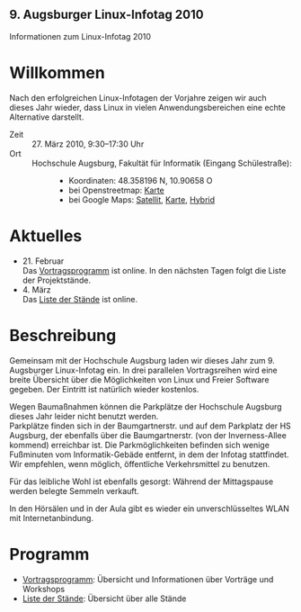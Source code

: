 ## 9. Augsburger Linux-Infotag 2010
Informationen zum Linux-Infotag 2010


<h1>Willkommen</h1>

Nach den erfolgreichen Linux-Infotagen der Vorjahre zeigen wir auch dieses Jahr wieder, dass Linux in vielen Anwendungsbereichen eine echte Alternative
darstellt.

<dl class="aufz">
  <dt>Zeit</dt>
  <dd>27. März 2010, 9:30–17:30 Uhr</dd>

  <dt>Ort</dt>
  <dd>Hochschule Augsburg, Fakultät für Informatik (Eingang Schülestraße):
    <ul style="margin-left: 3em;">
      <li>Koordinaten: 48.358196 N, 10.90658 O</li>
      <li>bei Openstreetmap: <a href="http://www.openstreetmap.org/index.html?mlat=48.358196&amp;mlon=10.90657&amp;zoom=16">Karte</a>
      </li><li>bei Google Maps: <a href="http://maps.google.de/maps?f=q&amp;hl=de&amp;geocode=&amp;q=48.358196,10.90658&amp;ie=UTF8&amp;t=k&amp;z=16&amp;iwloc=addr">Satellit</a>, <a href="http://maps.google.de/maps?f=q&amp;hl=de&amp;geocode=&amp;q=48.358196,10.90658&amp;ie=UTF8&amp;ll=48.358202,10.90657&amp;spn=0.009909,0.019913&amp;z=16&amp;iwloc=addr">Karte</a>, <a href="http://maps.google.de/maps?f=q&amp;q=48.358196,10.90658&amp;ie=UTF8&amp;ll=48.358202,10.90657&amp;spn=0.009909,0.019913&amp;t=h&amp;z=16&amp;iwloc=addr">Hybrid</a></li>
    </ul>
  </dd>
</dl>

<h1>Aktuelles</h1>
<ul>
  <li>21. Februar<br>Das <a href="Programm/">Vortragsprogramm</a> ist online. In den nächsten Tagen folgt die Liste der Projektstände.</li>
  <li>4. März<br>Das <a href="Staende/">Liste der Stände</a> ist online.</li>
 
</ul>

<h1>Beschreibung</h1>

Gemeinsam mit der Hochschule Augsburg laden wir dieses Jahr zum 9.
Augsburger Linux-Infotag ein. In drei parallelen Vortragsreihen wird eine
breite Übersicht über die Möglichkeiten von Linux und Freier Software gegeben. Der Eintritt ist natürlich wieder kostenlos.


Wegen Baumaßnahmen können die Parkplätze der Hochschule Augsburg dieses Jahr leider nicht benutzt werden.<br>
Parkplätze finden sich in der Baumgartnerstr. und auf dem Parkplatz der HS Augsburg, der ebenfalls über die Baumgartnerstr. (von der Inverness-Allee kommend) erreichbar ist. Die Parkmöglichkeiten befinden sich wenige Fußminuten vom Informatik-Gebäde entfernt, in dem der Infotag stattfindet. Wir empfehlen, wenn möglich, öffentliche Verkehrsmittel zu benutzen.

Für das leibliche Wohl ist ebenfalls gesorgt: Während der
Mittagspause werden belegte Semmeln verkauft.

In den Hörsälen und in der Aula gibt es wieder ein unverschlüsseltes WLAN mit Internetanbindung.


<h1>Programm</h1>

<ul>
  <li><a href="Programm/">Vortragsprogramm</a>:  Übersicht und Informationen über Vorträge und Workshops</li>

  <li><a href="Staende/">Liste der Stände</a>: Übersicht über alle Stände</li>
</ul>

